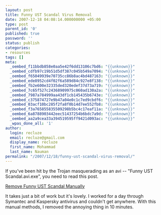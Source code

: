 ```yaml
---
layout: post
title: Funny UST Scandal Virus Removal
date: 2007-12-18 04:08:14.000000000 +05:00
type: post
parent_id: '0'
published: true
password: ''
status: publish
categories:
- resources
tags: []
meta:
  _oembed_f11bbdb858e0aa5e42f6dd13106c7bd6: "{{unknown}}"
  _oembed_cdfb97c19b51d5df387c045b549a7094: "{{unknown}}"
  _oembed_f65049939e70735cc86b8ac4bd487163: "{{unknown}}"
  _oembed_ede8952cd4f02f6a589d84c927e8f138: "{{unknown}}"
  _oembed_fb2e600e32335ded320edef37d73a719: "{{unknown}}"
  _oembed_7c65f527c24368909975c060ad130a2a: "{{unknown}}"
  _oembed_7987a784999aa43df1cb145435b6743e: "{{unknown}}"
  _oembed_c375874727e9b47a04e0c1c7ed9cbdf6: "{{unknown}}"
  _oembed_03acf10bc285f2fa8f0b14d7ee552fb8: "{{unknown}}"
  _oembed_f3a765855835509298b5bc4c17eaf11a: "{{unknown}}"
  _oembed_6a8788903442eec51437254b6bdc7a9d: "{{unknown}}"
  _oembed_aa2a9cea33a394519595ff9421d093ac: "{{unknown}}"
  _wpas_done_all: '1'
author:
  login: recluze
  email: recluze@gmail.com
  display_name: recluze
  first_name: Mohammad
  last_name: Nauman
permalink: "/2007/12/18/funny-ust-scandal-virus-removal/"
---
```

If you've been hit by the Trojan masquerading as an avi -- "Funny UST Scandal.avi.exe", you need to read this post.

[Remove Funny UST Scandal Manually](http://upgrayded.blogspot.com/2007/11/removing-funny-ust-scandal-manually.html)

It takes just a bit of work but it's lovely. I worked for a day through Symantec and Kaspersky antivirus and couldn't get anywhere. With this manual methods, I removed the annoying thing in 10 minutes.

